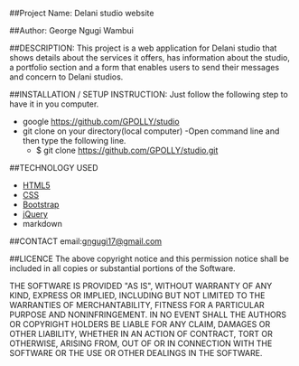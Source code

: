 ##Project Name:
Delani studio website

##Author:
George Ngugi Wambui

##DESCRIPTION:
This project is a web application for Delani studio that shows details about the services it offers, has information about the studio, a portfolio section and a form that enables users to send their messages and concern to Delani studios. 

##INSTALLATION / SETUP INSTRUCTION:
Just follow the following step to have it in you computer.
* google https://github.com/GPOLLY/studio
* git clone on your directory(local computer)
    -Open command line and then type the following line. 
    - $ git clone https://github.com/GPOLLY/studio.git


##TECHNOLOGY USED

* [HTML5](https://github.com/topics/html5)
* [CSS](https://github.com/topics/css3)
* [Bootstrap](https://github.com/topics/bootstrap)
* [jQuery](https://github.com/topics/javascript)
* markdown

##CONTACT
email:gngugi17@gmail.com

##LICENCE
The above copyright notice and this permission notice shall be included in all copies or substantial portions of the Software.

THE SOFTWARE IS PROVIDED "AS IS", WITHOUT WARRANTY OF ANY KIND, EXPRESS OR IMPLIED, INCLUDING BUT NOT LIMITED TO THE WARRANTIES OF MERCHANTABILITY, FITNESS FOR A PARTICULAR PURPOSE AND NONINFRINGEMENT. IN NO EVENT SHALL THE AUTHORS OR COPYRIGHT HOLDERS BE LIABLE FOR ANY CLAIM, DAMAGES OR OTHER LIABILITY, WHETHER IN AN ACTION OF CONTRACT, TORT OR OTHERWISE, ARISING FROM, OUT OF OR IN CONNECTION WITH THE SOFTWARE OR THE USE OR OTHER DEALINGS IN THE SOFTWARE.




